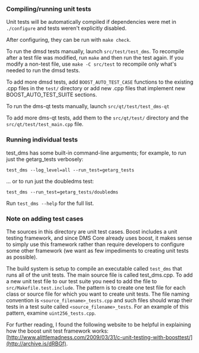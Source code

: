 ### Compiling/running unit tests

Unit tests will be automatically compiled if dependencies were met in `./configure`
and tests weren't explicitly disabled.

After configuring, they can be run with `make check`.

To run the dmsd tests manually, launch `src/test/test_dms`. To recompile
after a test file was modified, run `make` and then run the test again. If you
modify a non-test file, use `make -C src/test` to recompile only what's needed
to run the dmsd tests.

To add more dmsd tests, add `BOOST_AUTO_TEST_CASE` functions to the existing
.cpp files in the `test/` directory or add new .cpp files that
implement new BOOST_AUTO_TEST_SUITE sections.

To run the dms-qt tests manually, launch `src/qt/test/test_dms-qt`

To add more dms-qt tests, add them to the `src/qt/test/` directory and
the `src/qt/test/test_main.cpp` file.

### Running individual tests

test_dms has some built-in command-line arguments; for
example, to run just the getarg_tests verbosely:

    test_dms --log_level=all --run_test=getarg_tests

... or to run just the doubledms test:

    test_dms --run_test=getarg_tests/doubledms

Run `test_dms --help` for the full list.

### Note on adding test cases

The sources in this directory are unit test cases.  Boost includes a
unit testing framework, and since DMS Core already uses boost, it makes
sense to simply use this framework rather than require developers to
configure some other framework (we want as few impediments to creating
unit tests as possible).

The build system is setup to compile an executable called `test_dms`
that runs all of the unit tests.  The main source file is called
test_dms.cpp. To add a new unit test file to our test suite you need
to add the file to `src/Makefile.test.include`. The pattern is to create
one test file for each class or source file for which you want to create
unit tests.  The file naming convention is `<source_filename>_tests.cpp`
and such files should wrap their tests in a test suite
called `<source_filename>_tests`. For an example of this pattern,
examine `uint256_tests.cpp`.

For further reading, I found the following website to be helpful in
explaining how the boost unit test framework works:
[http://www.alittlemadness.com/2009/03/31/c-unit-testing-with-boosttest/](http://archive.is/dRBGf).
